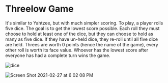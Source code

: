 # Threelow Game

It's similar to Yahtzee, but with much simpler scoring. To play, a player rolls five dice. The goal is to get the lowest score possible. Each roll they must choose to hold at least one of the dice, but they can choose to hold as many as five dice. If they have un-held dice, they re-roll until all five dice are held. Threes are worth 0 points (hence the name of the game), every other roll is worth its face value. Whoever has the lowest score after everyone has had a complete turn wins the game.

![dice](https://user-images.githubusercontent.com/69213274/109410876-0058d400-7953-11eb-859f-9f7e5ebff90c.gif)

![Screen Shot 2021-02-27 at 6 02 08 PM](https://user-images.githubusercontent.com/69213274/109405495-eead0780-7925-11eb-8675-9cee56ed7a0f.png)
